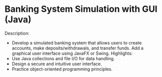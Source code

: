 # Banking System Simulation with GUI (Java)
Description: 
 - Develop a simulated banking system that allows users to create accounts, make deposits/withdrawals, and transfer funds. Add a graphical user interface using JavaFX or Swing.
Highlights:
 - Use Java collections and file I/O for data handling.
 - Design a secure and intuitive user interface.
 - Practice object-oriented programming principles.
